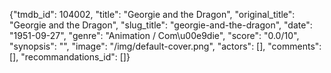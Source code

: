 {"tmdb_id": 104002, "title": "Georgie and the Dragon", "original_title": "Georgie and the Dragon", "slug_title": "georgie-and-the-dragon", "date": "1951-09-27", "genre": "Animation / Com\u00e9die", "score": "0.0/10", "synopsis": "", "image": "/img/default-cover.png", "actors": [], "comments": [], "recommandations_id": []}